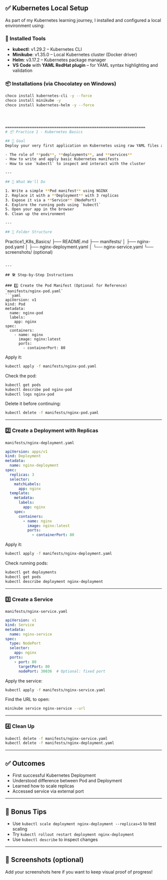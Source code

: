 ## ✅ Kubernetes Local Setup

As part of my Kubernetes learning journey, I installed and configured a local environment using:

### 🧰 Installed Tools
- **kubectl**: v1.29.2 – Kubernetes CLI
- **Minikube**: v1.35.0 – Local Kubernetes cluster (Docker driver)
- **Helm**: v3.17.2 – Kubernetes package manager
- **VS Code** with **YAML RedHat plugin** – for YAML syntax highlighting and validation

### 📦 Installations (via Chocolatey on Windows)
```bash
choco install kubernetes-cli -y --force
choco install minikube -y
choco install kubernetes-helm -y --force




===============================================================
# 📦 Practice 1 - Kubernetes Basics

## 🎯 Goal
Deploy your very first application on Kubernetes using raw YAML files and `kubectl` commands. This practice is designed to help you understand:

- The role of **pods**, **deployments**, and **services**
- How to write and apply basic Kubernetes manifests
- How to use `kubectl` to inspect and interact with the cluster

---

## 🧱 What We'll Do

1. Write a simple **Pod manifest** using NGINX
2. Replace it with a **Deployment** with 3 replicas
3. Expose it via a **Service** (NodePort)
4. Explore the running pods using `kubectl`
5. Open your app in the browser
6. Clean up the environment

---

## 📁 Folder Structure
```
Practice1_K8s_Basics/
├── README.md
├── manifests/
│   ├── nginx-pod.yaml
│   ├── nginx-deployment.yaml
│   └── nginx-service.yaml
└── screenshots/ (optional)
```

---

## 🛠️ Step-by-Step Instructions

### 1️⃣ Create the Pod Manifest (Optional for Reference)
`manifests/nginx-pod.yaml`
```yaml
apiVersion: v1
kind: Pod
metadata:
  name: nginx-pod
  labels:
    app: nginx
spec:
  containers:
    - name: nginx
      image: nginx:latest
      ports:
        - containerPort: 80
```
Apply it:
```bash
kubectl apply -f manifests/nginx-pod.yaml
```
Check the pod:
```bash
kubectl get pods
kubectl describe pod nginx-pod
kubectl logs nginx-pod
```
Delete it before continuing:
```bash
kubectl delete -f manifests/nginx-pod.yaml
```

---

### 2️⃣ Create a Deployment with Replicas
`manifests/nginx-deployment.yaml`
```yaml
apiVersion: apps/v1
kind: Deployment
metadata:
  name: nginx-deployment
spec:
  replicas: 3
  selector:
    matchLabels:
      app: nginx
  template:
    metadata:
      labels:
        app: nginx
    spec:
      containers:
        - name: nginx
          image: nginx:latest
          ports:
            - containerPort: 80
```
Apply it:
```bash
kubectl apply -f manifests/nginx-deployment.yaml
```
Check running pods:
```bash
kubectl get deployments
kubectl get pods
kubectl describe deployment nginx-deployment
```

---

### 3️⃣ Create a Service
`manifests/nginx-service.yaml`
```yaml
apiVersion: v1
kind: Service
metadata:
  name: nginx-service
spec:
  type: NodePort
  selector:
    app: nginx
  ports:
    - port: 80
      targetPort: 80
      nodePort: 30036  # Optional: fixed port
```
Apply the service:
```bash
kubectl apply -f manifests/nginx-service.yaml
```
Find the URL to open:
```bash
minikube service nginx-service --url
```

---

### 4️⃣ Clean Up
```bash
kubectl delete -f manifests/nginx-service.yaml
kubectl delete -f manifests/nginx-deployment.yaml
```

---

## ✅ Outcomes
- First successful Kubernetes Deployment
- Understood difference between Pod and Deployment
- Learned how to scale replicas
- Accessed service via external port

---

## 🧠 Bonus Tips
- Use `kubectl scale deployment nginx-deployment --replicas=5` to test scaling
- Try `kubectl rollout restart deployment nginx-deployment`
- Use `kubectl describe` to inspect changes

---

## 📸 Screenshots (optional)
Add your screenshots here if you want to keep visual proof of progress!
